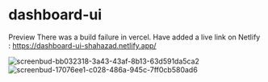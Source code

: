 # dashboard-ui
 Preview 
There was a build failure in vercel. Have added a live link on Netlify :
https://dashboard-ui-shahazad.netlify.app/

![screenbud-bb032318-3a43-43af-8b13-63d591da5ca2](https://user-images.githubusercontent.com/22849272/214652284-c46dda64-b711-4977-a1e0-8ea9ac53c5ef.png)
![screenbud-17076ee1-c028-486a-945c-7ff0cb580ad6](https://user-images.githubusercontent.com/22849272/214652300-b69dfc6d-3ff4-4ba9-94ea-297993f3d998.png)
